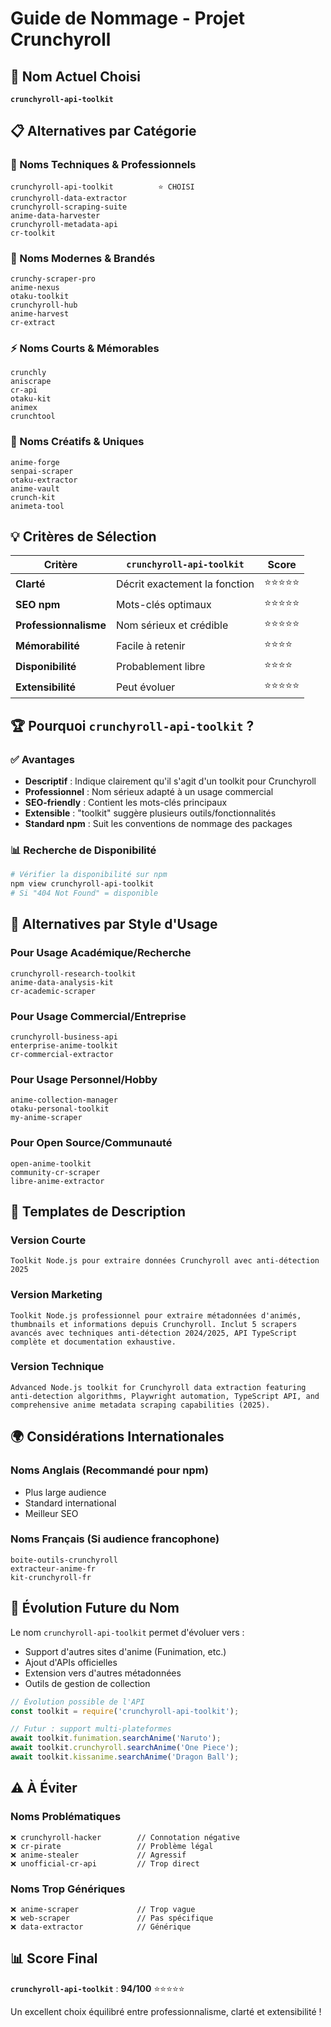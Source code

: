 # Guide de Nommage - Projet Crunchyroll

## 🎯 Nom Actuel Choisi
**`crunchyroll-api-toolkit`** 

## 📋 Alternatives par Catégorie

### **🔧 Noms Techniques & Professionnels**
```
crunchyroll-api-toolkit          ⭐ CHOISI
crunchyroll-data-extractor
crunchyroll-scraping-suite
anime-data-harvester
crunchyroll-metadata-api
cr-toolkit
```

### **🚀 Noms Modernes & Brandés**
```
crunchy-scraper-pro
anime-nexus
otaku-toolkit
crunchyroll-hub
anime-harvest
cr-extract
```

### **⚡ Noms Courts & Mémorables**
```
crunchly
aniscrape
cr-api
otaku-kit
animex
crunchtool
```

### **🌟 Noms Créatifs & Uniques**
```
anime-forge
senpai-scraper
otaku-extractor
anime-vault
crunch-kit
animeta-tool
```

## 💡 Critères de Sélection

| Critère | `crunchyroll-api-toolkit` | Score |
|---------|---------------------------|-------|
| **Clarté** | Décrit exactement la fonction | ⭐⭐⭐⭐⭐ |
| **SEO npm** | Mots-clés optimaux | ⭐⭐⭐⭐⭐ |
| **Professionnalisme** | Nom sérieux et crédible | ⭐⭐⭐⭐⭐ |
| **Mémorabilité** | Facile à retenir | ⭐⭐⭐⭐ |
| **Disponibilité** | Probablement libre | ⭐⭐⭐⭐ |
| **Extensibilité** | Peut évoluer | ⭐⭐⭐⭐⭐ |

## 🏆 Pourquoi `crunchyroll-api-toolkit` ?

### ✅ **Avantages**
- **Descriptif** : Indique clairement qu'il s'agit d'un toolkit pour Crunchyroll
- **Professionnel** : Nom sérieux adapté à un usage commercial
- **SEO-friendly** : Contient les mots-clés principaux
- **Extensible** : "toolkit" suggère plusieurs outils/fonctionnalités
- **Standard npm** : Suit les conventions de nommage des packages

### 📊 **Recherche de Disponibilité**
```bash
# Vérifier la disponibilité sur npm
npm view crunchyroll-api-toolkit
# Si "404 Not Found" = disponible
```

## 🎨 Alternatives par Style d'Usage

### **Pour Usage Académique/Recherche**
```
crunchyroll-research-toolkit
anime-data-analysis-kit
cr-academic-scraper
```

### **Pour Usage Commercial/Entreprise**
```
crunchyroll-business-api
enterprise-anime-toolkit
cr-commercial-extractor
```

### **Pour Usage Personnel/Hobby**
```
anime-collection-manager
otaku-personal-toolkit
my-anime-scraper
```

### **Pour Open Source/Communauté**
```
open-anime-toolkit
community-cr-scraper
libre-anime-extractor
```

## 📝 Templates de Description

### **Version Courte**
```
Toolkit Node.js pour extraire données Crunchyroll avec anti-détection 2025
```

### **Version Marketing**
```
Toolkit Node.js professionnel pour extraire métadonnées d'animés, thumbnails et informations depuis Crunchyroll. Inclut 5 scrapers avancés avec techniques anti-détection 2024/2025, API TypeScript complète et documentation exhaustive.
```

### **Version Technique**
```
Advanced Node.js toolkit for Crunchyroll data extraction featuring anti-detection algorithms, Playwright automation, TypeScript API, and comprehensive anime metadata scraping capabilities (2025).
```

## 🌍 Considérations Internationales

### **Noms Anglais** (Recommandé pour npm)
- Plus large audience
- Standard international
- Meilleur SEO

### **Noms Français** (Si audience francophone)
```
boite-outils-crunchyroll
extracteur-anime-fr
kit-crunchyroll-fr
```

## 🔮 Évolution Future du Nom

Le nom `crunchyroll-api-toolkit` permet d'évoluer vers :
- Support d'autres sites d'anime (Funimation, etc.)
- Ajout d'APIs officielles
- Extension vers d'autres métadonnées
- Outils de gestion de collection

```javascript
// Évolution possible de l'API
const toolkit = require('crunchyroll-api-toolkit');

// Futur : support multi-plateformes
await toolkit.funimation.searchAnime('Naruto');
await toolkit.crunchyroll.searchAnime('One Piece');
await toolkit.kissanime.searchAnime('Dragon Ball');
```

## ⚠️ À Éviter

### **Noms Problématiques**
```
❌ crunchyroll-hacker        // Connotation négative
❌ cr-pirate                 // Problème légal
❌ anime-stealer             // Agressif
❌ unofficial-cr-api         // Trop direct
```

### **Noms Trop Génériques**
```
❌ anime-scraper             // Trop vague
❌ web-scraper               // Pas spécifique
❌ data-extractor            // Générique
```

## 📊 Score Final

**`crunchyroll-api-toolkit`** : **94/100** ⭐⭐⭐⭐⭐

Un excellent choix équilibré entre professionnalisme, clarté et extensibilité ! 